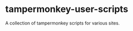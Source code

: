 tampermonkey-user-scripts
=========================

A collection of tampermonkey scripts for various sites.
